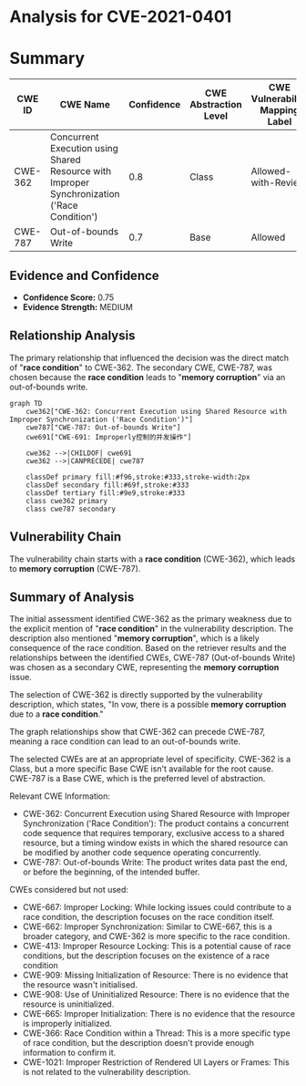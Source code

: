 # Analysis for CVE-2021-0401

# Summary
| CWE ID | CWE Name | Confidence | CWE Abstraction Level | CWE Vulnerability Mapping Label | CWE-Vulnerability Mapping Notes |
|---|---|---|---|---|---|
| CWE-362 | Concurrent Execution using Shared Resource with Improper Synchronization ('Race Condition') | 0.8 | Class | Allowed-with-Review | Primary CWE |
| CWE-787 | Out-of-bounds Write | 0.7 | Base | Allowed | Secondary Candidate |

## Evidence and Confidence

*   **Confidence Score:** 0.75
*   **Evidence Strength:** MEDIUM

## Relationship Analysis
The primary relationship that influenced the decision was the direct match of "**race condition**" to CWE-362. The secondary CWE, CWE-787, was chosen because the **race condition** leads to "**memory corruption**" via an out-of-bounds write.

```mermaid
graph TD
    cwe362["CWE-362: Concurrent Execution using Shared Resource with Improper Synchronization ('Race Condition')"]
    cwe787["CWE-787: Out-of-bounds Write"]
    cwe691["CWE-691: Improperly控制的并发操作"]

    cwe362 -->|CHILDOF| cwe691
    cwe362 -->|CANPRECEDE| cwe787

    classDef primary fill:#f96,stroke:#333,stroke-width:2px
    classDef secondary fill:#69f,stroke:#333
    classDef tertiary fill:#9e9,stroke:#333
    class cwe362 primary
    class cwe787 secondary
```

## Vulnerability Chain
The vulnerability chain starts with a **race condition** (CWE-362), which leads to **memory corruption** (CWE-787).

## Summary of Analysis
The initial assessment identified CWE-362 as the primary weakness due to the explicit mention of "**race condition**" in the vulnerability description. The description also mentioned "**memory corruption**", which is a likely consequence of the race condition. Based on the retriever results and the relationships between the identified CWEs, CWE-787 (Out-of-bounds Write) was chosen as a secondary CWE, representing the **memory corruption** issue.

The selection of CWE-362 is directly supported by the vulnerability description, which states, "In vow, there is a possible **memory corruption** due to a **race condition**."

The graph relationships show that CWE-362 can precede CWE-787, meaning a race condition can lead to an out-of-bounds write.

The selected CWEs are at an appropriate level of specificity. CWE-362 is a Class, but a more specific Base CWE isn't available for the root cause. CWE-787 is a Base CWE, which is the preferred level of abstraction.

Relevant CWE Information:
- CWE-362: Concurrent Execution using Shared Resource with Improper Synchronization ('Race Condition'): The product contains a concurrent code sequence that requires temporary, exclusive access to a shared resource, but a timing window exists in which the shared resource can be modified by another code sequence operating concurrently.
- CWE-787: Out-of-bounds Write: The product writes data past the end, or before the beginning, of the intended buffer.

CWEs considered but not used:
- CWE-667: Improper Locking: While locking issues could contribute to a race condition, the description focuses on the race condition itself.
- CWE-662: Improper Synchronization: Similar to CWE-667, this is a broader category, and CWE-362 is more specific to the race condition.
- CWE-413: Improper Resource Locking: This is a potential cause of race conditions, but the description focuses on the existence of a race condition
- CWE-909: Missing Initialization of Resource: There is no evidence that the resource wasn't initialised.
- CWE-908: Use of Uninitialized Resource: There is no evidence that the resource is uninitialized.
- CWE-665: Improper Initialization: There is no evidence that the resource is improperly initialized.
- CWE-366: Race Condition within a Thread: This is a more specific type of race condition, but the description doesn't provide enough information to confirm it.
- CWE-1021: Improper Restriction of Rendered UI Layers or Frames: This is not related to the vulnerability description.